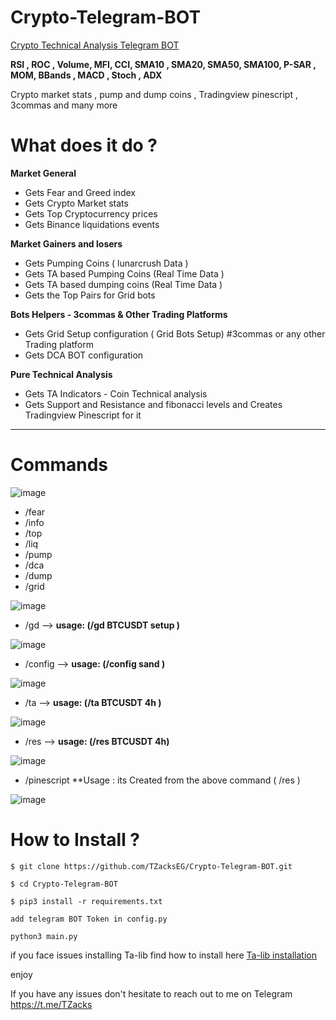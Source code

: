 # Crypto-Telegram-BOT
[Crypto Technical Analysis Telegram BOT](https://github.com/TZacksEG/Crypto-Telegram-BOT) 

**RSI , ROC , Volume, MFI, CCI, SMA10 , SMA20, SMA50, SMA100, P-SAR , MOM, BBands , MACD , Stoch , ADX**

Crypto market stats , pump and dump coins , Tradingview pinescript , 3commas and many more

# What does it do ?

**Market General**
* Gets Fear and Greed index 
* Gets Crypto Market stats
* Gets Top Cryptocurrency prices
* Gets Binance liquidations events

**Market Gainers and losers**
* Gets Pumping Coins ( lunarcrush Data )
* Gets TA based Pumping Coins (Real Time Data )
* Gets TA based dumping coins (Real Time Data )
* Gets the Top Pairs for Grid bots 

**Bots Helpers - 3commas & Other Trading Platforms** 

* Gets Grid Setup configuration ( Grid Bots Setup) #3commas or any other Trading platform
* Gets DCA BOT configuration

**Pure Technical Analysis**

* Gets TA Indicators - Coin Technical analysis
* Gets Support and Resistance and fibonacci levels and Creates Tradingview Pinescript for it

**************
# Commands

![image](https://user-images.githubusercontent.com/106902748/194723004-b7f4f15c-fcc8-41c5-a13b-44548ba2d3e1.png)


* /fear 
* /info 
* /top 
* /liq
* /pump
* /dca
* /dump
* /grid

![image](https://user-images.githubusercontent.com/106902748/194722940-0193024a-5932-4bf2-8765-f194efda7456.png)


* /gd --> **usage: (/gd BTCUSDT setup )**

![image](https://user-images.githubusercontent.com/106902748/194722945-7db625f1-7f41-49cc-8174-bb8e36cf2c33.png)

* /config -->  **usage: (/config sand )**

![image](https://user-images.githubusercontent.com/106902748/194722953-119cd229-e41d-4283-b01e-0addeb278d01.png)

* /ta --> **usage: (/ta BTCUSDT 4h )**

![image](https://user-images.githubusercontent.com/106902748/194722969-5e0e9401-5cac-4c41-9b7b-bdfd0c52f9e5.png)

* /res --> **usage: (/res BTCUSDT 4h)**

![image](https://user-images.githubusercontent.com/106902748/194722976-9d049aff-e753-40df-bd93-780a28ba0c3d.png)

* /pinescript **Usage : its Created from the above command ( /res ) 

![image](https://user-images.githubusercontent.com/106902748/194722993-63ee4e02-6236-47cb-8349-98200d21ec9f.png)


# How to Install ?
`$ git clone https://github.com/TZacksEG/Crypto-Telegram-BOT.git`

`$ cd Crypto-Telegram-BOT`

`$ pip3 install -r requirements.txt`

`add telegram BOT Token in config.py`

`python3 main.py`

if you face issues installing Ta-lib find how to  install here  [Ta-lib installation](https://gist.github.com/quantra-go-algo/1c62f16c7256d9c8d6922916a95e8c5c#file-install_talib-sh)



enjoy


If you have any issues don't hesitate to reach out to me on Telegram https://t.me/TZacks

